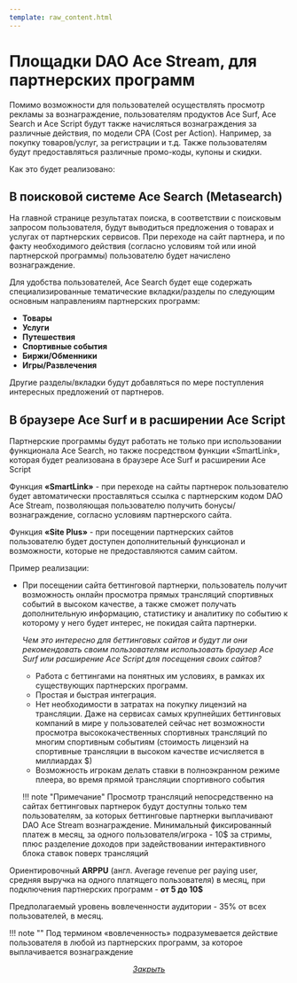 ```yaml
---
template: raw_content.html
---
```


# Площадки DAO Ace Stream, для партнерских программ

Помимо возможности для пользователей осуществлять просмотр рекламы за вознаграждение, пользователям продуктов Ace Surf, Ace Search и Ace Script будут также начисляться вознаграждения за различные действия, по модели CPA (Cost per Action). Например, за покупку товаров/услуг, за регистрации и т.д. Также пользователям будут предоставляться различные промо-коды, купоны и скидки.

Как это будет реализовано:

## В поисковой системе Ace Search (Metasearch)

На главной странице результатах поиска, в соответствии с поисковым запросом пользователя, будут выводиться предложения о товарах и услугах от партнерских сервисов.  При переходе на сайт партнера, и по факту необходимого действия (согласно условиям той или иной партнерской программы) пользователю будет начислено вознаграждение.

Для удобства пользователей, Ace Search будет еще содержать специализированные тематические вкладки/разделы по следующим основным направлениям партнерских программ:

- **Товары**
- **Услуги**
- **Путешествия**
- **Спортивные события**
- **Биржи/Обменники**
- **Игры/Развлечения**

Другие разделы/вкладки будут добавляться по мере поступления интересных предложений от партнеров.

## В браузере Ace Surf и в расширении Ace Script

Партнерские программы будут работать не только при использовании функционала Ace Search, но также посредством функции «SmartLink», которая будет реализована в браузере Ace Surf и расширении Ace Script

Функция **«SmartLink»** - при переходе на сайты партнерок пользователю будет автоматически
проставляться ссылка с партнерским кодом DAO Ace Stream, позволяющая пользователю
получить бонусы/вознаграждение, согласно условиям партнерского сайта.

Функция **«Site Plus»** - при посещении партнерских сайтов пользователю будет доступен дополнительный функционал и возможности, которые не предоставляются самим сайтом.

Пример реализации:

- При посещении сайта беттинговой партнерки, пользователь получит возможность онлайн просмотра прямых трансляций спортивных событий в высоком качестве, а также сможет получать дополнительную информацию, статистику и аналитику по событию к которому у него будет интерес, не покидая сайта партнерки.

    _Чем это интересно для беттинговых сайтов и будут ли они рекомендовать своим пользователям использовать браузер Ace Surf  или расширение Ace Script для посещения своих сайтов?_

    - Работа с беттингами на понятных им условиях, в рамках их существующих партнерских программ.
    - Простая и быстрая интеграция.
    - Нет необходимости в затратах на покупку лицензий на трансляции. Даже на сервисах самых крупнейших беттинговых компаний в мире у пользователей сейчас нет возможности просмотра высококачественных спортивных трансляций по многим спортивным событиям (стоимость лицензий на спортивные трансляции в высоком качестве исчисляется в миллиардах $)
    - Возможность игрокам делать ставки в полноэкранном режиме плеера, во время прямой трансляции спортивного события

    !!! note "Примечание"
        Просмотр трансляций непосредственно на сайтах беттинговых партнерок будут доступны только тем пользователям, за которых беттинговые партнерки выплачивают DAO Ace Stream вознаграждение. Минимальный фиксированный платеж в месяц, за одного пользователя/игрока - 10$ за стримы, плюс разделение доходов при задействовании интерактивного блока ставок поверх трансляций

Ориентировочный **ARPPU** (англ. Average revenue per paying user, средняя выручка на одного платящего пользователя) в месяц, при подключения партнерских программ - **от 5 до 10$**

Предполагаемый уровень вовлеченности аудитории - 35% от всех пользователей, в месяц.

!!! note ""
    Под термином «вовлеченность» подразумевается действие пользователя в любой из партнерских программ, за которое выплачивается вознаграждение

<p style="text-align: center">
    <em>
        <a class="md-button mdx-button--transparent-light close-popup-inner" href="#">
            Закрыть
        </a>
    </em>
</p>
